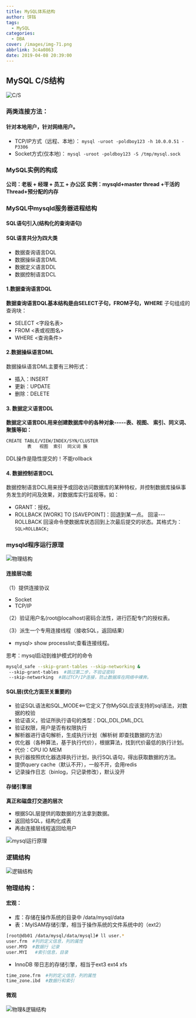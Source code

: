 ```yaml
---
title: MySQL体系结构
author: 饼铛
tags:
  - MySQL
categories:
  - DBA
cover: /images/img-71.png
abbrlink: 3c4a0863
date: 2019-04-08 20:39:00
---
```

## MySQL C/S结构
![C/S](/images/img-9.png)
### 两类连接方法：
#### 针对本地用户，针对网络用户。
- TCP/IP方式（远程、本地）：
`mysql -uroot -poldboy123 -h 10.0.0.51 -P3306`
- Socket方式(仅本地)：
`mysql -uroot -poldboy123 -S /tmp/mysql.sock`

### MySQL实例的构成
**公司：老板   +   经理   +   员工   +   办公区**
**实例：mysqld+master thread +干活的Thread+预分配的内存**

### MySQL中mysqld服务器进程结构
#### SQL语句引入(结构化的查询语句)
#### SQL语言共分为四大类
- 数据查询语言DQL
- 数据操纵语言DML
- 数据定义语言DDL
- 数据控制语言DCL

#### 1.数据查询语言DQL
**数据查询语言DQL基本结构是由SELECT子句，FROM子句，WHERE**
子句组成的查询块：
- SELECT <字段名表>
- FROM <表或视图名>
- WHERE <查询条件>

#### 2.数据操纵语言DML
数据操纵语言DML主要有三种形式：
- 插入：INSERT
- 更新：UPDATE
- 删除：DELETE

#### 3. 数据定义语言DDL
**数据定义语言DDL用来创建数据库中的各种对象-----表、视图、**
**索引、同义词、聚簇等如：**
```bash
CREATE TABLE/VIEW/INDEX/SYN/CLUSTER
        表   视图  索引  同义词 簇
```
DDL操作是隐性提交的！不能rollback 

#### 4. 数据控制语言DCL
数据控制语言DCL用来授予或回收访问数据库的某种特权，并控制数据库操纵事务发生的时间及效果，对数据库实行监视等。如：
- GRANT：授权。
- ROLLBACK [WORK] TO [SAVEPOINT]：回退到某一点。
回滚---ROLLBACK
回滚命令使数据库状态回到上次最后提交的状态。其格式为：
`SQL>ROLLBACK;`

### mysqld程序运行原理
![物理结构](/images/img-10.png)
#### 连接层功能
（1）提供连接协议
- Socket
- TCP/IP

（2）验证用户名(root@localhost)密码合法性，进行匹配专门的授权表。

（3）派生一个专用连接线程（接收SQL，返回结果）
- mysql> show processlist;查看连接线程。

思考：mysql启动到维护模式时的命令
```bash
mysqld_safe --skip-grant-tables --skip-networking &
 --skip-grant-tables  #跳过第二步，不验证密码
 --skip-networking  #跳过TCP/IP连接，防止数据库在网络中裸奔。
```

#### SQL层(优化方面至关重要的)
- 验证SQL语法和SQL_MODE<==它定义了你MySQL应该支持的sql语法，对数据的校验
- 验证语义，验证所执行语句的类型：DQL,DDL,DML,DCL
- 验证权限，用户是否有权限执行
- 解析器进行语句解析，生成执行计划（解析树 即查找数据的方法）
- 优化器（各种算法，基于执行代价），根据算法，找到代价最低的执行计划。
 - 代价：CPU IO MEM
- 执行器按照优化器选择执行计划，执行SQL语句，得出获取数据的方法。
- 提供query cache（默认不开），一般不开，会用redis
- 记录操作日志（binlog，只记录修改），默认没开

#### 存储引擎层
**真正和磁盘打交道的层次**
- 根据SQL层提供的取数据的方法拿到数据。
- 返回给SQL，结构化成表
- 再由连接层线程返回给用户

![mysql运行原理](/images/img-11.png)

### 逻辑结构
![逻辑结构](/images/img-12.png)
### 物理结构：
#### 宏观：
- 库：存储在操作系统的目录中 /data/mysql/data
- 表：MyISAM存储引擎，相当于操作系统的文件系统中的（ext2）
```bash
[root@db01 /data/mysql/data/mysql]# ll user.*
user.frm  #列的定义信息，列的属性
user.MYD  #数据行 记录
user.MYI   #索引信息，目录
```
- InnoDB 带日志的存储引擎，相当于ext3 ext4 xfs
```bash
time_zone.frm  #列的定义信息，列的属性
time_zone.ibd  #数据行和索引
```
#### 微观
![物理&逻辑结构](/images/img-13.png)
